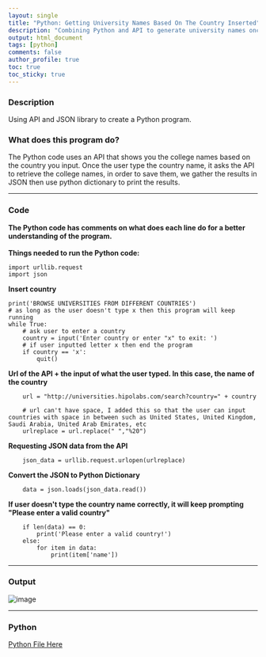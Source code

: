 ```yaml
---
layout: single
title: "Python: Getting University Names Based On The Country Inserted"
description: "Combining Python and API to generate university names once the name of the country is inserted"
output: html_document
tags: [python]
comments: false
author_profile: true
toc: true
toc_sticky: true
---
```

### Description
Using API and JSON library to create a Python program.  

### What does this program do? 
The Python code uses an API that shows you the college names based on the country you input. Once the user type the country name, it asks the API to retrieve the college names, in order to save them, we gather the results in JSON then use python dictionary to print the results.  

-----------------------------------------------
### Code
**The Python code has comments on what does each line do for a better understanding of the program.**  
<br>
**Things needed to run the Python code:**
```
import urllib.request
import json 
```

**Insert country**
```
print('BROWSE UNIVERSITIES FROM DIFFERENT COUNTRIES')
# as long as the user doesn't type x then this program will keep running
while True:
    # ask user to enter a country
    country = input('Enter country or enter "x" to exit: ')
    # if user inputted letter x then end the program
    if country == 'x': 
        quit() 
```

**Url of the API + the input of what the user typed. In this case, the name of the country**
```
    url = "http://universities.hipolabs.com/search?country=" + country

    # url can't have space, I added this so that the user can input countries with space in between such as United States, United Kingdom, Saudi Arabia, United Arab Emirates, etc
    urlreplace = url.replace(" ","%20")
```

**Requesting JSON data from the API**
```
    json_data = urllib.request.urlopen(urlreplace)
```

**Convert the JSON to Python Dictionary**
```
    data = json.loads(json_data.read()) 
```

**If user doesn't type the country name correctly, it will keep prompting "Please enter a valid country"**
```
    if len(data) == 0:
        print('Please enter a valid country!')
    else:
        for item in data:
            print(item['name'])
```

------------------------------------
### Output
![image](https://user-images.githubusercontent.com/115122030/197109556-754f44ee-aded-4dd7-84c3-ba5494afdacc.png)  

--------------------------------------
### Python
[Python File Here](https://github.com/rfchungl/Projects-Portfolio/blob/main/API/API.py)  


